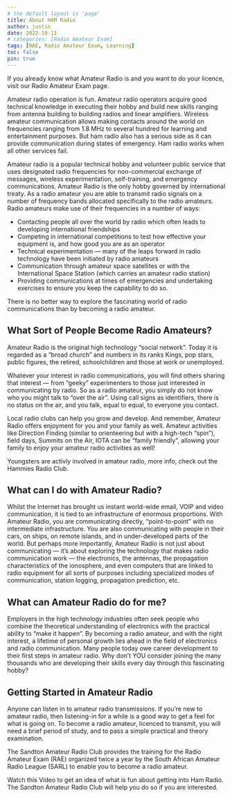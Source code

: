 ```yaml
---
# the default layout is 'page'
title: About HAM Radio
author: justin
date: 2022-10-11
# categories: [Radio Amateur Exam]
tags: [RAE, Radio Amateur Exam, Learning]
toc: false
pin: true
---
```


If you already know what Amateur Radio is and you want to do your licence, visit our Radio Amateur Exam page.

Amateur radio operation is fun. Amateur radio operators acquire good technical knowledge in executing their hobby and build new skills ranging from antenna building to building radios and linear amplifiers. Wireless amateur communication allows making contacts around the world on frequencies ranging from 1.8 MHz to several hundred for learning and entertainment purposes. But ham radio also has a serious side as it can provide communication during states of emergency. Ham radio works when all other services fail. 

Amateur radio is a popular technical hobby and volunteer public service that uses designated radio frequencies for non-commercial exchange of messages, wireless experimentation, self-training, and emergency communications. Amateur Radio is the only hobby governed by international treaty. As a radio amateur you are able to transmit radio signals on a number of frequency bands allocated specifically to the radio amateurs. Radio amateurs make use of their frequencies in a number of ways:

- Contacting people all over the world by radio which often leads to developing international friendships
- Competing in international competitions to test how effective your equipment is, and how good you are as an operator
- Technical experimentation — many of the leaps forward in radio technology have been initiated by radio amateurs
- Communication through amateur space satellites or with the International Space Station (which carries an amateur radio station)
- Providing communications at times of emergencies and undertaking exercises to ensure you keep the capability to do so.

There is no better way to explore the fascinating world of radio communications than by becoming a radio amateur.


<h2 data-toc-skip>What Sort of People Become Radio Amateurs?</h2>
Amateur Radio is the original high technology “social network”. Today it is regarded as a “broad church” and numbers in its ranks Kings, pop stars, public figures, the retired, schoolchildren and those at work or unemployed.

Whatever your interest in radio communications, you will find others sharing that interest — from “geeky” experimenters to those just interested in communicating by radio. So as a radio amateur, you simply do not know who you might talk to “over the air”. Using call signs as identifiers, there is no status on the air, and you talk, equal to equal, to everyone you contact.

Local radio clubs can help you grow and develop. And remember, Amateur Radio offers enjoyment for you and your family as well. Amateur activities like Direction Finding (similar to orienteering but with a high-tech “spin”), field days, Summits on the Air, IOTA can be “family friendly”, allowing your family to enjoy your amateur radio activities as well!

Youngsters are activly involved in amateur radio, more info, check out the Hammies Radio Club.
 
<h2 data-toc-skip>What can I do with Amateur Radio?</h2>
Whilst the Internet has brought us instant world-wide email, VOIP and video communication, it is tied to an infrastructure of enormous proportions. With Amateur Radio, you are communicating directly, “point-to-point” with no intermediate infrastructure. You are also communicating with people in their cars, on ships, on remote islands, and in under-developed parts of the world. But perhaps more importantly, Amateur Radio is not just about communicating — it’s about exploring the technology that makes radio communication work — the electronics, the antennas, the propagation characteristics of the ionosphere, and even computers that are linked to radio equipment for all sorts of purposes including specialized modes of communication, station logging, propagation prediction, etc.

<h2 data-toc-skip>What can Amateur Radio do for me?</h2>
Employers in the high technology industries often seek people who combine the theoretical understanding of electronics with the practical ability to “make it happen”. By becoming a radio amateur, and with the right interest, a lifetime of personal growth lies ahead in the field of electronics and radio communication. Many people today owe career development to their first steps in amateur radio. Why don’t YOU consider joining the many thousands who are developing their skills every day through this fascinating hobby?

 
<h2 data-toc-skip>Getting Started in Amateur Radio</h2>
Anyone can listen in to amateur radio transmissions. If you’re new to amateur radio, then listening-in for a while is a good way to get a feel for what is going on. To become a radio amateur, licenced to transmit, you will need a brief period of study, and to pass a simple practical and theory examination.

The Sandton Amateur Radio Club provides the training for the Radio Amateur Exam (RAE) organized twice a year by the South African Amateur Radio League (SARL) to enable you to become a radio amateur. 

Watch this Video to get an idea of what is fun about getting into Ham Radio. The Sandton Amateur Radio Club will help you do so if you are interested.

